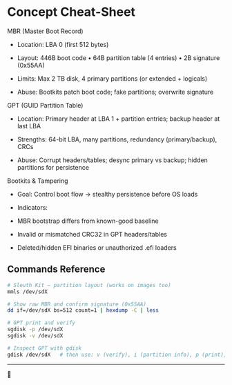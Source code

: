 # Concept Cheat-Sheet
MBR (Master Boot Record)

- Location: LBA 0 (first 512 bytes)

- Layout: 446B boot code • 64B partition table (4 entries) • 2B signature (0x55AA)

- Limits: Max 2 TB disk, 4 primary partitions (or extended + logicals)

- Abuse: Bootkits patch boot code; fake partitions; overwrite signature

GPT (GUID Partition Table)

- Location: Primary header at LBA 1 + partition entries; backup header at last LBA

- Strengths: 64-bit LBA, many partitions, redundancy (primary/backup), CRCs

- Abuse: Corrupt headers/tables; desync primary vs backup; hidden partitions for persistence

Bootkits & Tampering

- Goal: Control boot flow → stealthy persistence before OS loads

- Indicators:

 - MBR bootstrap differs from known-good baseline

 - Invalid or mismatched CRC32 in GPT headers/tables

 - Deleted/hidden EFI binaries or unauthorized .efi loaders

## Commands Reference
```bash
# Sleuth Kit — partition layout (works on images too)
mmls /dev/sdX

# Show raw MBR and confirm signature (0x55AA)
dd if=/dev/sdX bs=512 count=1 | hexdump -C | less

# GPT print and verify
sgdisk -p /dev/sdX
sgdisk -v /dev/sdX

# Inspect GPT with gdisk
gdisk /dev/sdX   # then use: v (verify), i (partition info), p (print), b (backup)
```

---

🧯
